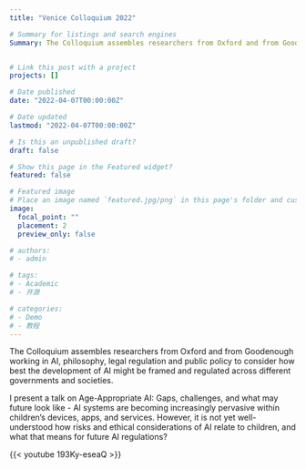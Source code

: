 ```yaml
---
title: "Venice Colloquium 2022"

# Summary for listings and search engines
Summary: The Colloquium assembles researchers from Oxford and from Goodenough working in AI, philosophy, legal regulation and public policy to consider how best the development of AI might be framed and regulated across different governments and societies. I present a talk on Age-Appropriate AI: Gaps, challenges, and what may future look like - AI systems are becoming increasingly pervasive within children’s devices, apps, and services. However, it is not yet well-understood how risks and ethical considerations of AI relate to children, and what that means for future AI regulations?


# Link this post with a project
projects: []

# Date published
date: "2022-04-07T00:00:00Z"

# Date updated
lastmod: "2022-04-07T00:00:00Z"

# Is this an unpublished draft?
draft: false

# Show this page in the Featured widget?
featured: false

# Featured image
# Place an image named `featured.jpg/png` in this page's folder and customize its options here.
image:
  focal_point: ""
  placement: 2
  preview_only: false

# authors:
# - admin

# tags:
# - Academic
# - 开源

# categories:
# - Demo
# - 教程
---
```


The Colloquium assembles researchers from Oxford and from Goodenough working in AI, philosophy, legal regulation and public policy to consider how best the development of AI might be framed and regulated across different governments and societies. 

I present a talk on Age-Appropriate AI: Gaps, challenges, and what may future look like - AI systems are becoming increasingly pervasive within children’s devices, apps, and services. However, it is not yet well-understood how risks and ethical considerations of AI relate to children, and what that means for future AI regulations?

{{< youtube 193Ky-eseaQ >}}
